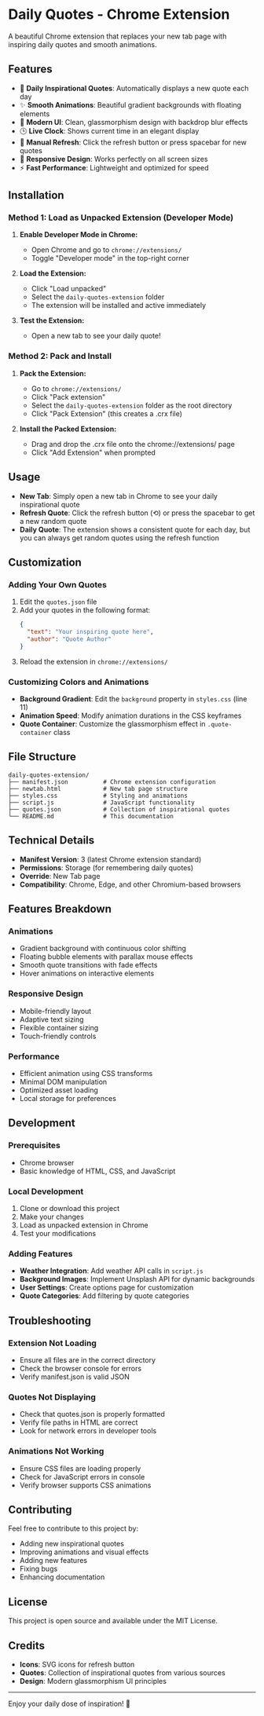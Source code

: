 # Daily Quotes - Chrome Extension

A beautiful Chrome extension that replaces your new tab page with inspiring daily quotes and smooth animations.

## Features

- 🌟 **Daily Inspirational Quotes**: Automatically displays a new quote each day
- ✨ **Smooth Animations**: Beautiful gradient backgrounds with floating elements
- 🎨 **Modern UI**: Clean, glassmorphism design with backdrop blur effects
- 🕒 **Live Clock**: Shows current time in an elegant display
- 🔄 **Manual Refresh**: Click the refresh button or press spacebar for new quotes
- 📱 **Responsive Design**: Works perfectly on all screen sizes
- ⚡ **Fast Performance**: Lightweight and optimized for speed

## Installation

### Method 1: Load as Unpacked Extension (Developer Mode)

1. **Enable Developer Mode in Chrome:**
   - Open Chrome and go to `chrome://extensions/`
   - Toggle "Developer mode" in the top-right corner

2. **Load the Extension:**
   - Click "Load unpacked"
   - Select the `daily-quotes-extension` folder
   - The extension will be installed and active immediately

3. **Test the Extension:**
   - Open a new tab to see your daily quote!

### Method 2: Pack and Install

1. **Pack the Extension:**
   - Go to `chrome://extensions/`
   - Click "Pack extension"
   - Select the `daily-quotes-extension` folder as the root directory
   - Click "Pack Extension" (this creates a .crx file)

2. **Install the Packed Extension:**
   - Drag and drop the .crx file onto the chrome://extensions/ page
   - Click "Add Extension" when prompted

## Usage

- **New Tab**: Simply open a new tab in Chrome to see your daily inspirational quote
- **Refresh Quote**: Click the refresh button (⟲) or press the spacebar to get a new random quote
- **Daily Quote**: The extension shows a consistent quote for each day, but you can always get random quotes using the refresh function

## Customization

### Adding Your Own Quotes

1. Edit the `quotes.json` file
2. Add your quotes in the following format:
   ```json
   {
     "text": "Your inspiring quote here",
     "author": "Quote Author"
   }
   ```
3. Reload the extension in `chrome://extensions/`

### Customizing Colors and Animations

- **Background Gradient**: Edit the `background` property in `styles.css` (line 11)
- **Animation Speed**: Modify animation durations in the CSS keyframes
- **Quote Container**: Customize the glassmorphism effect in `.quote-container` class

## File Structure

```
daily-quotes-extension/
├── manifest.json          # Chrome extension configuration
├── newtab.html            # New tab page structure
├── styles.css             # Styling and animations
├── script.js              # JavaScript functionality
├── quotes.json            # Collection of inspirational quotes
└── README.md              # This documentation
```

## Technical Details

- **Manifest Version**: 3 (latest Chrome extension standard)
- **Permissions**: Storage (for remembering daily quotes)
- **Override**: New Tab page
- **Compatibility**: Chrome, Edge, and other Chromium-based browsers

## Features Breakdown

### Animations
- Gradient background with continuous color shifting
- Floating bubble elements with parallax mouse effects
- Smooth quote transitions with fade effects
- Hover animations on interactive elements

### Responsive Design
- Mobile-friendly layout
- Adaptive text sizing
- Flexible container sizing
- Touch-friendly controls

### Performance
- Efficient animation using CSS transforms
- Minimal DOM manipulation
- Optimized asset loading
- Local storage for preferences

## Development

### Prerequisites
- Chrome browser
- Basic knowledge of HTML, CSS, and JavaScript

### Local Development
1. Clone or download this project
2. Make your changes
3. Load as unpacked extension in Chrome
4. Test your modifications

### Adding Features
- **Weather Integration**: Add weather API calls in `script.js`
- **Background Images**: Implement Unsplash API for dynamic backgrounds
- **User Settings**: Create options page for customization
- **Quote Categories**: Add filtering by quote categories

## Troubleshooting

### Extension Not Loading
- Ensure all files are in the correct directory
- Check the browser console for errors
- Verify manifest.json is valid JSON

### Quotes Not Displaying
- Check that quotes.json is properly formatted
- Verify file paths in HTML are correct
- Look for network errors in developer tools

### Animations Not Working
- Ensure CSS files are loading properly
- Check for JavaScript errors in console
- Verify browser supports CSS animations

## Contributing

Feel free to contribute to this project by:
- Adding new inspirational quotes
- Improving animations and visual effects
- Adding new features
- Fixing bugs
- Enhancing documentation

## License

This project is open source and available under the MIT License.

## Credits

- **Icons**: SVG icons for refresh button
- **Quotes**: Collection of inspirational quotes from various sources
- **Design**: Modern glassmorphism UI principles

---

Enjoy your daily dose of inspiration! 🌟